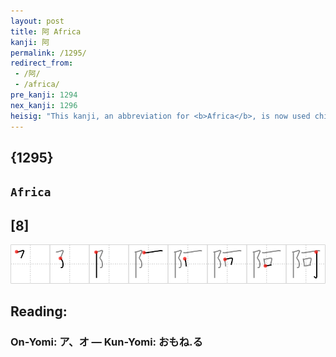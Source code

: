 ```yaml
---
layout: post
title: 阿 Africa
kanji: 阿
permalink: /1295/
redirect_from:
 - /阿/
 - /africa/
pre_kanji: 1294
nex_kanji: 1296
heisig: "This kanji, an abbreviation for <b>Africa</b>, is now used chiefly for its sound, "a," not unlike the kanji for <i>Italy</i> and the sound "i" that we met earlier (Frame 1245). Its composite elements are: <i>pinnacles</i> . . . <i>can</i>."
---
```


## {1295}

## `Africa`

## [8]

<div class="stroke"><img src="../images/E998BF.png" /></div>

## Reading:

### On-Yomi: ア、オ &mdash; Kun-Yomi: おもね.る
